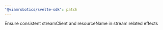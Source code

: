 ```yaml
---
'@viamrobotics/svelte-sdk': patch
---
```


Ensure consistent streamClient and resourceName in stream related effects
